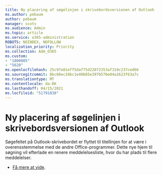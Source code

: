 ```yaml
---
title: Ny placering af søgelinjen i skrivebordsversionen af Outlook
ms.author: pebaum
author: pebaum
manager: scotv
ms.audience: Admin
ms.topic: article
ms.service: o365-administration
ROBOTS: NOINDEX, NOFOLLOW
localization_priority: Priority
ms.collection: Adm_O365
ms.custom:
- "1800005"
- "5620"
ms.openlocfilehash: 25c97e81eff5daf75d22072353af319c237ced66
ms.sourcegitcommit: 8bc60ec34bc1e40685e3976576e04a2623f63a7c
ms.translationtype: MT
ms.contentlocale: da-DK
ms.lasthandoff: 04/15/2021
ms.locfileid: "51791838"
---
```

# <a name="new-location-of-the-search-bar-in-outlook-desktop"></a>Ny placering af søgelinjen i skrivebordsversionen af Outlook

Søgefeltet på Outlook-skrivebordet er flyttet til titellinjen for at være i overensstemmelse med de andre Office-programmer. Dette nye hjem til søgning vil efterlade en renere meddelelsesliste, hvor du har plads til flere meddelelser.
- [Få mere at vide](https://support.microsoft.com/en-us/office/96fee452-80cd-492d-a35c-5c37584b416b).
